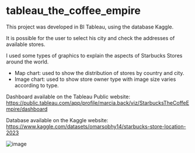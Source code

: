 # tableau_the_coffee_empire
This project was developed in BI Tableau, using the database Kaggle.

It is possible for the user to select his city and check the addresses of available stores.

I used some types of graphics to explain the aspects of Starbucks Stores around the world.
- Map chart: used to show the distribution of stores by country and city.
- Image chart: used to show store owner type with image size varies according to type.

Dashboard available on the Tableau Public website:
https://public.tableau.com/app/profile/marcia.back/viz/StarbucksTheCoffeEmpire/dashboard

Database available on the Kaggle website:
https://www.kaggle.com/datasets/omarsobhy14/starbucks-store-location-2023

![image](https://github.com/marciaback/the_coffe_empire/assets/45545675/a6582faf-b236-4f48-be86-3ae4cbd4ccb4)
